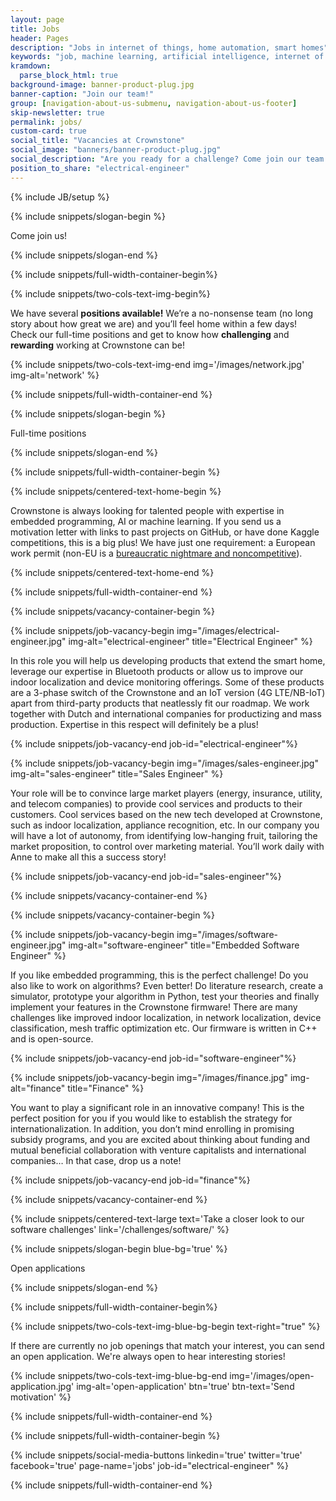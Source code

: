 ```yaml
---
layout: page
title: Jobs
header: Pages
description: "Jobs in internet of things, home automation, smart homes"
keywords: "job, machine learning, artificial intelligence, internet of things, home automation, smart homes"
kramdown: 
  parse_block_html: true
background-image: banner-product-plug.jpg
banner-caption: "Join our team!"
group: [navigation-about-us-submenu, navigation-about-us-footer]
skip-newsletter: true
permalink: jobs/
custom-card: true
social_title: "Vacancies at Crownstone"
social_image: "banners/banner-product-plug.jpg"
social_description: "Are you ready for a challenge? Come join our team as Electrical Engineer! We are looking forward to welcome you in our team!"
position_to_share: "electrical-engineer" 
---
```

{% include JB/setup %}


{% include snippets/slogan-begin %}

Come join us!

{% include snippets/slogan-end %}


{% include snippets/full-width-container-begin%}

{% include snippets/two-cols-text-img-begin%}

We have several **positions available!** We’re a no-nonsense team (no long story about how great we are) and you’ll feel home within a few days! 
Check our full-time positions and get to know how **challenging** and **rewarding** working at Crownstone can be!

{% include snippets/two-cols-text-img-end img='/images/network.jpg' img-alt='network' %}

{% include snippets/full-width-container-end %}


{% include snippets/slogan-begin %}

Full-time positions

{% include snippets/slogan-end %}


{% include snippets/full-width-container-begin %}

{% include snippets/centered-text-home-begin %}

Crownstone is always looking for talented people with expertise in embedded programming, AI or machine learning. If you send us a motivation letter with links to past projects on GitHub, or have done Kaggle competitions, this is a big plus! We have just one requirement: a European work permit (non-EU is a [bureaucratic nightmare and noncompetitive](https://expatlaw.nl/dutch-highly-skilled-migrant)).

{% include snippets/centered-text-home-end %}

{% include snippets/full-width-container-end %}


{% include snippets/vacancy-container-begin %}

{% include snippets/job-vacancy-begin img="/images/electrical-engineer.jpg" img-alt="electrical-engineer" title="Electrical Engineer" %}

In this role you will help us developing products that extend the smart home, leverage our expertise in Bluetooth products or allow us to improve our indoor localization and device monitoring offerings. 
Some of these products are a 3-phase switch of the Crownstone and an IoT version (4G LTE/NB-IoT) apart from third-party products that neatlessly fit our roadmap. 
We work together with Dutch and international companies for productizing and mass production. Expertise in this respect will definitely be a plus!

{% include snippets/job-vacancy-end job-id="electrical-engineer"%}


{% include snippets/job-vacancy-begin img="/images/sales-engineer.jpg" img-alt="sales-engineer" title="Sales Engineer" %}

Your role will be to convince large market players (energy, insurance, utility, and telecom companies) to provide cool services and products to their customers. 
Cool services based on the new tech developed at Crownstone, such as indoor localization, appliance recognition, etc. 
In our company you will have a lot of autonomy, from identifying low-hanging fruit, tailoring the market proposition, to control over marketing material. 
You’ll work daily with Anne to make all this a success story!

{% include snippets/job-vacancy-end job-id="sales-engineer"%}


{% include snippets/vacancy-container-end %}



{% include snippets/vacancy-container-begin %}

{% include snippets/job-vacancy-begin img="/images/software-engineer.jpg" img-alt="software-engineer" title="Embedded Software Engineer" %}

If you like embedded programming, this is the perfect challenge! Do you also like to work on algorithms? Even better! 
Do literature research, create a simulator, prototype your algorithm in Python, test your theories and finally implement your features in the Crownstone firmware! 
There are many challenges like improved indoor localization, in network localization, device classification, mesh traffic optimization etc. Our firmware is written in C++ and is open-source. 

{% include snippets/job-vacancy-end job-id="software-engineer"%}


{% include snippets/job-vacancy-begin img="/images/finance.jpg" img-alt="finance" title="Finance" %}

You want to play a significant role in an innovative company! This is the perfect position for you if you would like to establish the strategy for internationalization. 
In addition, you don’t mind enrolling in promising subsidy programs, and you are excited about thinking about funding and mutual beneficial collaboration with venture capitalists and international companies… 
In that case, drop us a note!

{% include snippets/job-vacancy-end job-id="finance"%}


{% include snippets/vacancy-container-end %}


{% include snippets/centered-text-large text='Take a closer look to our software challenges' link='/challenges/software/' %}


{% include snippets/slogan-begin blue-bg='true' %}

Open applications

{% include snippets/slogan-end %}


{% include snippets/full-width-container-begin%}

{% include snippets/two-cols-text-img-blue-bg-begin text-right="true" %}

If there are currently no job openings that match your interest, you can send an open application. We're always open to hear interesting stories!

{% include snippets/two-cols-text-img-blue-bg-end img='/images/open-application.jpg' img-alt='open-application' btn='true' btn-text='Send motivation' %}

{% include snippets/full-width-container-end %}


{% include snippets/full-width-container-begin %}

{% include snippets/social-media-buttons  linkedin='true' twitter='true' facebook='true' page-name='jobs' job-id="electrical-engineer" %}

{% include snippets/full-width-container-end %}